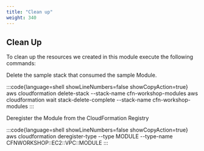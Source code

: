 ```yaml
---
title: "Clean up"
weight: 340
---
```


## Clean Up

To clean up the resources we created in this module execute the following commands:

Delete the sample stack that consumed the sample Module.

:::code{language=shell showLineNumbers=false showCopyAction=true}
aws cloudformation delete-stack --stack-name cfn-workshop-modules
aws cloudformation wait stack-delete-complete --stack-name cfn-workshop-modules
:::

Deregister the Module from the CloudFormation Registry

:::code{language=shell showLineNumbers=false showCopyAction=true}
aws cloudformation deregister-type --type MODULE --type-name CFNWORKSHOP::EC2::VPC::MODULE
:::
